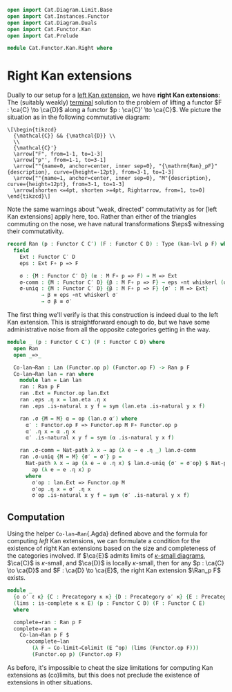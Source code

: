 ```agda
open import Cat.Diagram.Limit.Base
open import Cat.Instances.Functor
open import Cat.Diagram.Duals
open import Cat.Functor.Kan
open import Cat.Prelude

module Cat.Functor.Kan.Right where
```

<!--
```agda
private
  variable
    o ℓ : Level
    C C′ D : Precategory o ℓ
  kan-lvl : ∀ {o ℓ o′ ℓ′ o′′ ℓ′′} {C : Precategory o ℓ} {C′ : Precategory o′ ℓ′} {D : Precategory o′′ ℓ′′}
          → Functor C D → Functor C C′ → Level
  kan-lvl {a} {b} {c} {d} {e} {f} _ _ = a ⊔ b ⊔ c ⊔ d ⊔ e ⊔ f
```
-->

# Right Kan extensions

Dually to our setup for a [left Kan extension], we have **right Kan
extensions**: The (suitably weakly) [terminal] solution to the problem of
lifting a functor $F : \ca{C} \to \ca{D}$ along a functor $p : \ca{C}'
\to \ca{C}$. We picture the situation as in the following commutative
diagram:

[left Kan extension]: Cat.Functor.Kan.html
[terminal]: Cat.Diagram.Terminal.html

~~~{.quiver}
\[\begin{tikzcd}
  {\mathcal{C}} && {\mathcal{D}} \\
  \\
  {\mathcal{C}'}
  \arrow["F", from=1-1, to=1-3]
  \arrow["p"', from=1-1, to=3-1]
  \arrow[""{name=0, anchor=center, inner sep=0}, "{\mathrm{Ran}_pF}"{description}, curve={height=-12pt}, from=3-1, to=1-3]
  \arrow[""{name=1, anchor=center, inner sep=0}, "M"{description}, curve={height=12pt}, from=3-1, to=1-3]
  \arrow[shorten <=4pt, shorten >=4pt, Rightarrow, from=1, to=0]
\end{tikzcd}\]
~~~

Note the same warnings about "weak, directed" commutativity as for [left
Kan extensions] apply here, too. Rather than either of the triangles
commuting on the nose, we have natural transformations $\eps$ witnessing
their commutativity.

```agda
record Ran (p : Functor C C′) (F : Functor C D) : Type (kan-lvl p F) where
  field
    Ext : Functor C′ D
    eps : Ext F∘ p => F

    σ : {M : Functor C′ D} (α : M F∘ p => F) → M => Ext
    σ-comm : {M : Functor C′ D} {β : M F∘ p => F} → eps ∘nt whiskerl (σ β) ≡ β
    σ-uniq : {M : Functor C′ D} {β : M F∘ p => F} {σ′ : M => Ext}
           → β ≡ eps ∘nt whiskerl σ′
           → σ β ≡ σ′
```

The first thing we'll verify is that this construction is indeed dual to
the left Kan extension. This is straightforward enough to do, but we
have some administrative noise from all the opposite categories getting
in the way.

```agda
module _ (p : Functor C C′) (F : Functor C D) where
  open Ran
  open _=>_

  Co-lan→Ran : Lan (Functor.op p) (Functor.op F) -> Ran p F
  Co-lan→Ran lan = ran where
    module lan = Lan lan
    ran : Ran p F
    ran .Ext = Functor.op lan.Ext
    ran .eps .η x = lan.eta .η x
    ran .eps .is-natural x y f = sym (lan.eta .is-natural y x f)

    ran .σ {M = M} α = op (lan.σ α′) where
      α′ : Functor.op F => Functor.op M F∘ Functor.op p
      α′ .η x = α .η x
      α′ .is-natural x y f = sym (α .is-natural y x f)

    ran .σ-comm = Nat-path λ x → ap (λ e → e .η _) lan.σ-comm
    ran .σ-uniq {M = M} {σ′ = σ′} p =
      Nat-path λ x → ap (λ e → e .η x) $ lan.σ-uniq {σ′ = σ′op} $ Nat-path λ x →
        ap (λ e → e .η x) p
      where
        σ′op : lan.Ext => Functor.op M
        σ′op .η x = σ′ .η x
        σ′op .is-natural x y f = sym (σ′ .is-natural y x f)
```

## Computation

Using the helper `Co-lan→Ran`{.Agda} defined above and the formula for
computing _left_ Kan extensions, we can formulate a condition for the
existence of right Kan extensions based on the size and completeness of
the categories involved. If $\ca{E}$ admits limits of [$\kappa$-small
diagrams], $\ca{C}$ is $\kappa$-small, and $\ca{D}$ is locally
$\kappa$-small, then for any $p : \ca{C} \to \ca{D}$ and $F : \ca{D} \to
\ca{E}$, the right Kan extension $\Ran_p F$ exists.

[$\kappa$-small diagrams]: 1Lab.intro.html#universes-and-size-issues

```agda
module _
  {o o′ ℓ κ} {C : Precategory κ κ} {D : Precategory o′ κ} {E : Precategory o ℓ}
  (lims : is-complete κ κ E) (p : Functor C D) (F : Functor C E)
  where

  complete→ran : Ran p F
  complete→ran =
    Co-lan→Ran p F $
      cocomplete→lan
        (λ F → Co-limit→Colimit (E ^op) (lims (Functor.op F)))
        (Functor.op p) (Functor.op F)
```

As before, it's impossible to cheat the size limitations for computing
Kan extensions as (co)limits, but this does not preclude the existence
of extensions in other situations.
